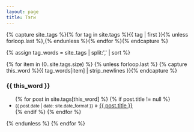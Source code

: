 ```yaml
---
layout: page
title: Тэги
---
```


{% capture site_tags %}{% for tag in site.tags %}{{ tag | first }}{% unless forloop.last %},{% endunless %}{% endfor %}{% endcapture %}
<!-- site_tags: {{ site_tags }} -->
{% assign tag_words = site_tags | split:',' | sort %}
<!-- tag_words: {{ tag_words }} -->

<div id="tags">
  {% for item in (0..site.tags.size) %}
    {% unless forloop.last %}
      {% capture this_word %}{{ tag_words[item] | strip_newlines }}{% endcapture %}
        <h3 id="{{ this_word | cgi_escape }}">{{ this_word }}</h3>
        <ul class="posts">
        {% for post in site.tags[this_word] %}
          {% if post.title != null %}
            <li><small>{{ post.date | date: site.date_format }}</small> &raquo; <a href="{{ post.url }}">{{ post.title }}</a></li>
          {% endif %}
        {% endfor %}
        </ul>
    {% endunless %}
  {% endfor %}
</div>
